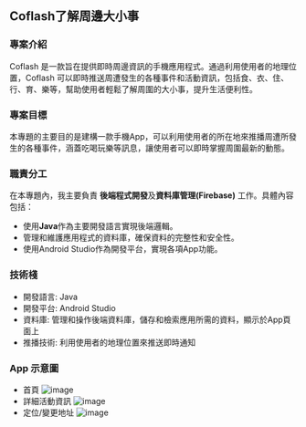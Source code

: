 ## Coflash了解周邊大小事
### 專案介紹
Coflash 是一款旨在提供即時周邊資訊的手機應用程式。通過利用使用者的地理位置，Coflash 可以即時推送周遭發生的各種事件和活動資訊，包括食、衣、住、行、育、樂等，幫助使用者輕鬆了解周圍的大小事，提升生活便利性。

### 專案目標
本專題的主要目的是建構一款手機App，可以利用使用者的所在地來推播周遭所發生的各種事件，涵蓋吃喝玩樂等訊息，讓使用者可以即時掌握周圍最新的動態。

### 職責分工
在本專題內，我主要負責 **後端程式開發**及**資料庫管理(Firebase)** 工作。具體內容包括：
- 使用**Java**作為主要開發語言實現後端邏輯。
- 管理和維護應用程式的資料庫，確保資料的完整性和安全性。
- 使用Android Studio作為開發平台，實現各項App功能。
 
### 技術棧
- 開發語言: Java
- 開發平台: Android Studio
- 資料庫: 管理和操作後端資料庫，儲存和檢索應用所需的資料，顯示於App頁面上
- 推播技術: 利用使用者的地理位置來推送即時通知

### App 示意圖
- 首頁
    ![image](https://github.com/xuan1083355/Coflash1203-2/assets/100353401/119a85a4-b930-4283-b370-d8a7689d374e)
-  詳細活動資訊
    ![image](https://github.com/xuan1083355/Coflash1203-2/assets/100353401/baef966a-568f-404e-9917-34f97795f67f)
-  定位/變更地址
    ![image](https://github.com/xuan1083355/Coflash1203-2/assets/100353401/d49577c1-41f8-4569-966a-996bf5daf577)



